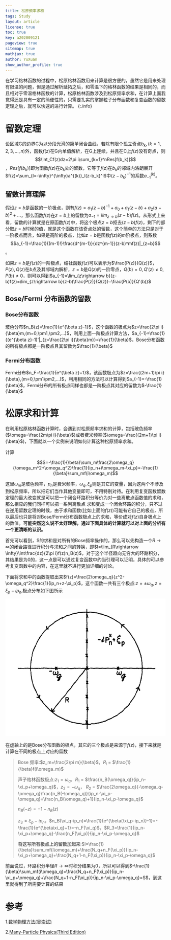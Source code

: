 ```yaml
---
title: 松原频率求和 
tags: Study 
layout: article
license: true
toc: true
key: a202009121
pageview: true
sitemap: true
mathjax: true
author: YuXuan
show_author_profile: true
---
```

在学习格林函数的过程中，松原格林函数用来计算是很方便的，虽然它是用来处理有限温的问题，但是通过解析延拓之后，和零温下的格林函数的结果是相同的，而且相对于零温格林函数的计算，松原格林函数涉及到松原频率求和，在计算上面我觉得还是具有一定的简便性的，只需要扎实的掌握粒子分布函数和复变函数的留数定理之后，就可以快速的进行计算。
{:.info}
<!--more-->
# 留数定理
设区域G的边界C为以分段光滑的简单闭合曲线，若除有限个孤立奇点$b_k,(k=1,2,3,...,n)$外，函数$f(z)$在G内单值解析，在G上连续，并且在C上$f(z)$没有奇点，则$$\int_Cf(z)dz=2\pi i\sum_{k=1}^nRes[f(b_k)]$$，$Res[f(b_k)]$即为函数$f(z)$在$b_k$处的留数，它等于$f(z)$在$b_k$的邻域内洛朗展开$f(z)=\sum_{l=-\infty}^{\infty}a^{(k)}_l(z-b_k)^l$中$(z-b_k)^{-1}$的系数$a_{-1}^{(k)}$。
## 留数计算理解
假设$z=b$是函数的一阶极点，则有$f(z)=a_1(z-b)^{-1}+a_0+a_1(z-b)+a_2(a-b)^2+...$，那么函数$f(z)$在$z=b$上的留数为$a_{-1}=lim_{z\rightarrow b}(z-b)f(z)$。从形式上来看，留数的计算就是在原函数$f(z)$中，将这个极点$z=b$抠去$(z-b)f(z)$，剩下的部分取$z=b$时候的值，就是这个函数在该奇点处的留数，这个简单的方法只是对于一阶极点而言，如果是高阶的极点，比如$z=b$是函数$f(z)$的$m$阶极点，则系数$$a_{-1}=\frac{1}{(m-1)!}\frac{d^{m-1}}{dz^{m-1}}(z-b)^mf(z)|_{z=b}$$。

如果$z=b$是$f(z)$的一阶极点，结社函数$f(z)$可以表示为$\frac{P(z)}{Q(z)}$，$P(z),Q(z)$在$b$点及其邻域内解析，$z=b$是$Q(z)$的一阶零点，$Q(b)=0,Q'(z)\neq0,P(b)\neq0$，则可以得到$a_{-1}=\lim_{z\rightarrow b}(z-b)f(z)=\lim_{z\rightarrow b}(z-b)\frac{P(z)}{Q(z)}=\frac{P(b)}{Q'(b)}$
## Bose/Fermi 分布函数的留数
### Bose分布函数
玻色分布$n_B(z)=\frac{1}{e^{\beta z}-1}$，这个函数的极点为$z=\frac{2\pi i}{\beta}m,(m=0,\pm1,\pm2,...)$，利用上面一阶极点计算方法，$a_{-1}=\frac{1}{(e^{\beta z}-1)'|_{z=\frac{2\pi i}{\beta}m}}=\frac{1}{\beta}$，Bose分布函数的所有极点都是一阶极点且其留数为$\frac{1}{\beta}$

### Fermi分布函数

Fermi分布$n_F=\frac{1}{e^{\beta z}+1}$，该函数极点为$z=\frac{(2m+1)\pi i}{\beta},(m=0,\pm1\pm2,...)$，利用相同的方法可以计算得到$a_{-1}=-\frac{1}{\beta}$，Fermi分布的所有极点同样也都是一阶极点其对应的留数为$-\frac{1}{\beta}$

# 松原求和计算

在利用松原格林函数计算时，会遇到对松原频率求和的计算，包括玻色频率($\omega=\frac{2m\pi i}{\beta}$)或者费米频率($\omega=\frac{(2m+1)\pi i}{\beta}$)，下面就以一个实例来说明如何计算这种松原频率求和。

计算

$$S=-\frac{1}{\beta}\sum_m\frac{2\omega_q}{\omega_m^2+\omega_q^2}\frac{1}{ip_n+i\omega_m-\xi_p}=-\frac{1}{\beta}\sum_mf(i\omega_m)$$

这里$\omega_m$是玻色频率，$p_n$是费米频率，$\omega_q,\xi_p$则是其它的变量，因为这两个不涉及到松原频率，所以把它们当作其他变量即可，不用特别对待。在利用复变函数留数定理的最大改变就是可以把一个闭合环路积分等价为对一些离散点函数值的求和，那么相应的我们同样可以把一系列离散点 求和变成一个闭合环路的积分，只不过在逆用留数定理的时候，由于求和函数(比如上面的$f(z)$)可能有它自己的极点，所以最后也只是将对Bose/Fermi分布函数极点上的求和，等价成对$f(z)$自身极点上的数值。**可能突然这么说不太好理解，通过下面具体的计算就可以对上面的分析有一个更清晰的认识。**

首先可以看到，S的求和是对所有的Bose频率操作的，那么可以先构造一个$R\rightarrow\infty$的闭合路径进行积分与求和之间的转换，即$I=\lim_{R\rightarrow \infty}\int\frac{dz}{2\pi i}f(z)n_B(z)$，对于这个半径趋向无穷大的环路积分，其结果是为0的，这一点是可以通过复变函数中约当引理可以证明，具体的可以参考复变函数中的内容，在这里就不进行更加详细的讨论。

下面将求和中的函数提取出来$f(z)=\frac{2\omega_q}{z^2-\omega_q^2}\frac{1}{ip_n+z-\xi_p}$，这个函数一共有三个极点:$z=\pm\omega_q,z=\xi_p-ip_n$,极点分布如下图所示

![png](/assets/images/research/pole.png)

在虚轴上的是Bose分布函数的极点，其它的三个极点是来源于$f(z)$，接下来就是计算在不同的极点上对应的留数

> Bose 频率:$z_m=\frac{2\pi m}{\beta}$，$R_i$ =  $\frac{1}{\beta}f(i\omega_m)$
>
> 声子格林函数极点:$z_1=\omega_q$，$R_1$ = $\frac{n_B(\omega_q)}{ip_n-\xi_p+\omega_q}$，$z_2=-\omega_q$， $R_2$ = $\frac{2\omega_q}{-\omega_q-\omega_q}\frac{n_B(-\omega_q)}{ip_n-\xi_p-\omega_q}=\frac{n_B(\omega_q)+1}{ip_n-\xi_p-\omega_q}$
>
> $n_B(-z)=-1-n_B(z)$
>
> $z_3=\xi_p-ip_n$，$n_B(\xi_q-ip_n)=\frac{1}{e^{\beta(\xi_p-ip_n)}-1}=-\frac{1}{e^{\beta\xi_q}+1}=-n_F(\xi_q)$，$R_3=\frac{1}{ip_n-\xi_p+\omega_q}-\frac{n_F(\xi_p)}{ip_n-\xi_p-\omega_q}$
>
> **将这写所有极点上的留数加起来**:$I=\frac{1}{\beta}\sum_mf(i\omega_m)+\frac{N_q+n_F(\xi_p)}{ip_n-\xi_p+\omega_q}+\frac{N_q+1-n_F(\xi_p)}{ip_n-\xi_p-\omega_q}$

前面说过，环路积分半径$R\rightarrow\infty$时积分结果为0，所以可以得到$-\frac{1}{\beta}\sum_mf(i\omega_q)=\frac{N_q+n_F(\xi_p)}{ip_n-\xi_p+\omega_q}+\frac{N_q+1-n_F(\xi_p)}{ip_n-\xi_p-\omega_q}=S$，到这里就得到了所需要计算的结果

# 参考

1.[数学物理方法(吴崇试)](https://book.douban.com/subject/1154867/)

2.[Many-Particle Physics(Third Edition)](https://www.springer.com/gp/book/9780306463389)